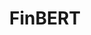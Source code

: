 ---
layout: default
citation: "@misc{araci2019finbert,\n      title={FinBERT: Financial Sentiment Analysis\
  \ with Pre-trained Language Models}, \n      author={Dogu Araci},\n      year={2019},\n\
  \      eprint={1908.10063},\n      archivePrefix={arXiv},\n      primaryClass={cs.CL}\n\
  }"
contributors:
- Doğu Tan Aracı
- Zulkuf Genc
description: FinBERT is a pre-trained NLP model to analyze sentiment of financial
  text. It is built by further training the BERT language model in the finance domain,
  using a large financial corpus and thereby fine-tuning it for financial sentiment
  classification. Financial PhraseBank by Malo et al. (2014) is used for fine-tuning.
documentation: https://medium.com/prosus-ai-tech-blog/finbert-financial-sentiment-analysis-with-bert-b277a3607101
last_edit: Thu, 29 Jun 2023 09:31:53 GMT
location: https://huggingface.co/ProsusAI/finbert
open_access: 'TRUE'
related_publications: https://arxiv.org/abs/1908.10063
shortname: finbert
tags:
- financial
- sentiment
- validation
title: FinBERT
uuid: 1a42da30-ecdc-4f97-b6ba-7f484a8ea4df
versioning: 'FALSE'
---